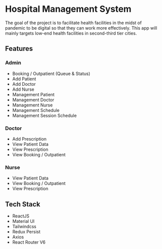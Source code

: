 # Hospital Management System

The goal of the project is to facilitate health facilities in the midst of pandemic to be
digital so that they can work more effectively. This app will mainly targets low-end
health facilities in second-third tier cities.
## Features
### Admin
- Booking / Outpatient (Queue & Status)
- Add Patient
- Add Doctor
- Add Nurse
- Management Patient
- Management Doctor
- Management Nurse
- Management Schedule
- Management Session Schedule

### Doctor
- Add Prescription
- View Patient Data
- View Prescription
- View Booking / Outpatient

### Nurse
- View Patient Data
- View Booking / Outpatient
- View Prescription

## Tech Stack
- ReactJS
- Material UI
- Tailwindcss
- Redux Persist
- Axios
- React Router V6




